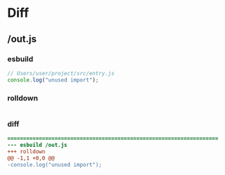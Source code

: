 # Diff
## /out.js
### esbuild
```js
// Users/user/project/src/entry.js
console.log("unused import");
```
### rolldown
```js

```
### diff
```diff
===================================================================
--- esbuild	/out.js
+++ rolldown	
@@ -1,1 +0,0 @@
-console.log("unused import");

```